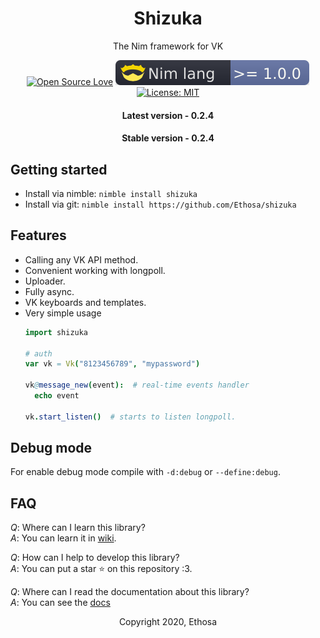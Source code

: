 <h1 align="center">Shizuka</h1>
<div align="center">The Nim framework for VK

[![Open Source Love](https://badges.frapsoft.com/os/v1/open-source.svg?v=103)](https://github.com/ellerbrock/open-source-badges/)
[![Nim language-plastic](https://github.com/Ethosa/yukiko/blob/master/nim-lang.svg)](https://github.com/Ethosa/yukiko/blob/master/nim-lang.svg)
[![License: MIT](https://img.shields.io/github/license/Ethosa/shizuka)](https://github.com/Ethosa/shizuka/blob/master/LICENSE)
<h4>Latest version - 0.2.4</h4>
<h4>Stable version - 0.2.4</h4>
</div>

## Getting started
- Install via nimble: `nimble install shizuka`
- Install via git: `nimble install https://github.com/Ethosa/shizuka` 

## Features
-   Calling any VK API method.
-   Convenient working with longpoll.
-   Uploader.
-   Fully async.
-   VK keyboards and templates.
-   Very simple usage
    ```nim
    import shizuka

    # auth
    var vk = Vk("8123456789", "mypassword")

    vk@message_new(event):  # real-time events handler
      echo event

    vk.start_listen()  # starts to listen longpoll.
    ```

## Debug mode
For enable debug mode compile with `-d:debug` or `--define:debug`.

## FAQ
*Q*: Where can I learn this library?  
*A*: You can learn it in [wiki](https://github.com/Ethosa/shizuka/wiki).

*Q*: How can I help to develop this library?  
*A*: You can put a star :star: on this repository :3.

*Q*: Where can I read the documentation about this library?  
*A*: You can see the [docs](https://ethosa.github.io/shizuka/shizuka.html)


<div align="center">
  Copyright 2020, Ethosa
</div>
